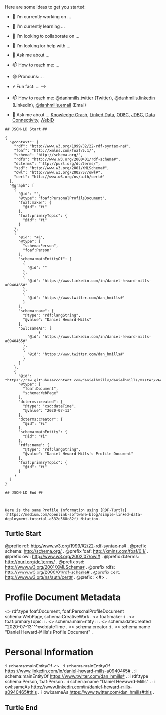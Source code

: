 Here are some ideas to get you started:

- 🔭 I’m currently working on ...
- 🌱 I’m currently learning ...
- 👯 I’m looking to collaborate on ...
- 🤔 I’m looking for help with ...
- 💬 Ask me about ...
- 📫 How to reach me: ...
- 😄 Pronouns: ...
- ⚡ Fun fact: ...
-->
- 📫 How to reach me: [@danhmills.twitter](http://twitter.com/dan_hmills#this) (Twitter), [@danhmills.linkedin](https://www.linkedin.com/in/daniel-heward-mills-a0940465#this) (LinkedIn), [@danhmills.email](mailto:didehen@openlinksw.com) (Email)

- 💬 Ask me about ... [Knowledge Graph](https://twitter.com/hashtag/KnowledgeGraph), [Linked Data](https://twitter.com/hashtag/LinkedData), [ODBC](https://twitter.com/hashtag/ODBC), [JDBC](https://twitter.com/hashtag/JDBC), [Data Connectivity](https://twitter.com/hashtag/DataConnectivity), [WebID](https://twitter.com/hashtag/WebID)
```
## JSON-LD Start ##

{
  "@context": {
    "rdf": "http://www.w3.org/1999/02/22-rdf-syntax-ns#",
    "foaf": "http://xmlns.com/foaf/0.1/",
    "schema": "http://schema.org/",
    "rdfs": "http://www.w3.org/2000/01/rdf-schema#",
    "dcterms": "http://purl.org/dc/terms/",
    "xsd": "http://www.w3.org/2001/XMLSchema#",
    "owl": "http://www.w3.org/2002/07/owl#",
    "cert": "http://www.w3.org/ns/auth/cert#"
  },
  "@graph": [
    {
      "@id": "",
      "@type": "foaf:PersonalProfileDocument",
      "foaf:maker": {
        "@id": "#i"
      },
      "foaf:primaryTopic": {
        "@id": "#i"
      }
    },
    {
      "@id": "#i",
      "@type": [
        "schema:Person",
        "foaf:Person"
      ],
      "schema:mainEntityOf": [
        {
          "@id": ""
        },
        {
          "@id": "https://www.linkedin.com/in/daniel-heward-mills-a0940465#"
        },
        {
          "@id": "https://www.twitter.com/dan_hmills#"
        }
      ],
      "schema:name": {
        "@type": "rdf:langString",
        "@value": "Daniel Heward-Mills"
      },
      "owl:sameAs": [
               {
          "@id": "https://www.linkedin.com/in/daniel-heward-mills-a0940465#"
        },
        {
          "@id": "https://www.twitter.com/dan_hmills#"
        }
      ]
    },
    {
      "@id": "https://raw.githubusercontent.com/danielhmills/danielhmills/master/README.md#this",
      "@type": [
        "foaf:Document",
        "schema:WebPage"
      ],
      "dcterms:created": {
        "@type": "xsd:dateTime",
        "@value": "2020-07-13"
      },
      "dcterms:creator": {
        "@id": "#i"
      },
      "schema:mainEntity": {
        "@id": "#i"
      },
      "rdfs:name": {
        "@type": "rdf:langString",
        "@value": "Daniel Heward-Mills's Profile Document"
      },
      "foaf:primaryTopic": {
        "@id": "#i"
      }
    }
  ]
}

## JSON-LD End ##



Here is the same Profile Information using [RDF-Turtle](https://medium.com/openlink-software-blog/simple-linked-data-deployment-tutorial-a532e568c82f) Notation. 

```
## Turtle Start ##

@prefix rdf: <http://www.w3.org/1999/02/22-rdf-syntax-ns#> .
@prefix schema: <http://schema.org/> .
@prefix foaf: <http://xmlns.com/foaf/0.1/> .
@prefix owl: <http://www.w3.org/2002/07/owl#> .
@prefix dcterms: <http://purl.org/dc/terms/> .
@prefix xsd: <http://www.w3.org/2001/XMLSchema#> .
@prefix rdfs: <http://www.w3.org/2000/01/rdf-schema#> .
@prefix cert: <http://www.w3.org/ns/auth/cert#> . 
@prefix : <#> . 

# Profile Document Metadata
<> rdf:type foaf:Document, foaf:PersonalProfileDocument, schema:WebPage, schema:CreativeWork .
<> foaf:maker :i .
<> foaf:primaryTopic :i .
<> schema:mainEntity :i .
<> schema:dateCreated "2020-07-13"^^xsd:dateTime .
<> schema:creator :i .
<> schema:name "Daniel Heward-Mills's Profile Document" .

# Personal Information 
:i schema:mainEntityOf <> .
:i schema:mainEntityOf <https://www.linkedin.com/in/daniel-heward-mills-a0940465#> .
:i schema:mainEntityOf <https://www.twitter.com/dan_hmills#> .
:i rdf:type schema:Person, foaf:Person .
:i schema:name "Daniel Hewawrd-Mills" .
:i owl:sameAs <https://www.linkedin.com/in/daniel-heward-mills-a0940465#this> .
:i owl:sameAs <https://www.twitter.com/dan_hmills#this> .

## Turtle End ##

